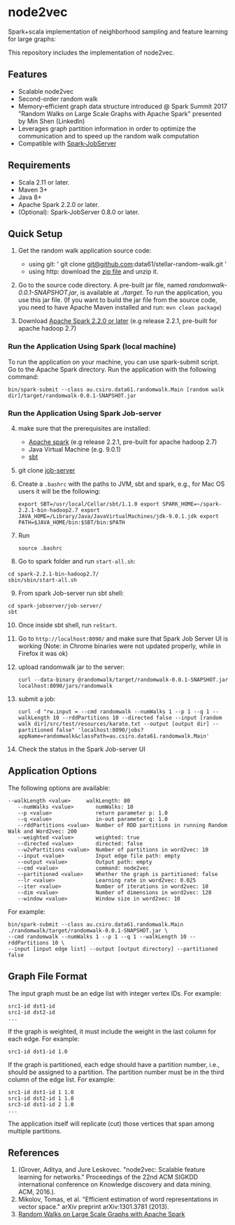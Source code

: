 # node2vec #
Spark+scala implementation of neighborhood sampling and feature learning for large graphs:

This repository includes the implementation of node2vec.

## Features ##
* Scalable node2vec
* Second-order random walk
* Memory-efficient graph data structure introduced @ Spark Summit 2017 "Random Walks on Large Scale Graphs with Apache Spark" presented by Min Shen (LinkedIn)
* Leverages graph partition information in order to optimize the communication and to speed up the random walk computation
* Compatible with [Spark-JobServer](https://github.com/spark-jobserver/spark-jobserver)

## Requirements ##
* Scala 2.11 or later.
* Maven 3+
* Java 8+
* Apache Spark 2.2.0 or later.
* (Optional): Spark-JobServer 0.8.0 or later.

## Quick Setup ##
1. Get the random walk application source code:

    * using git: ' git clone git@github.com:data61/stellar-random-walk.git '
    * using http: download the [zip file](https://github.com/data61/stellar-random-walk/archive/master.zip) and unzip it.
    
2. Go to the source code directory. A pre-built jar file, named *randomwalk-0.0.1-SNAPSHOT.jar*, is available at *./target*. To run the application, you use this jar file. (If you want to build the jar file from the source code, you need to have Apache Maven installed and run: ` mvn clean package `)

3. Download [Apache Spark 2.2.0 or later](https://spark.apache.org/downloads.html) (e.g release 2.2.1, pre-built for apache hadoop 2.7)

### Run the Application Using Spark (local machine) ###
To run the application on your machine, you can use spark-submit script. Go to the Apache Spark directory. Run the application with the following command:

` bin/spark-submit --class au.csiro.data61.randomwalk.Main [random walk dir]/target/randomwalk-0.0.1-SNAPSHOT.jar `

### Run the Application Using Spark Job-server ###
4. make sure that the prerequisites are installed: 
    - [Apache spark](https://spark.apache.org/downloads.html) (e.g release 2.2.1, pre-built for apache hadoop 2.7) 
    - Java Virtual Machine (e.g. 9.0.1)
    - [sbt](https://www.scala-sbt.org/)

5. git clone [job-server](https://github.com/spark-jobserver/spark-jobserver)
6. Create a `.bashrc` with the paths to JVM, sbt and spark, e.g., for Mac OS users it will be the following:

    `
    export SBT=/usr/local/Cellar/sbt/1.1.0
    export SPARK_HOME=~/spark-2.2.1-bin-hadoop2.7
    export JAVA_HOME=/Library/Java/JavaVirtualMachines/jdk-9.0.1.jdk
    export PATH=$JAVA_HOME/bin:$SBT/bin:$PATH
    `

7. Run 

      `source .bashrc`
        
8. Go to spark folder and run `start-all.sh`:
```
cd spark-2.2.1-bin-hadoop2.7/
sbin/sbin/start-all.sh
```
9. From spark Job-server run sbt shell:
```
cd spark-jobserver/job-server/
sbt
```
10. Once inside sbt shell, run `reStart`.

11. Go to `http://localhost:8090/` and make sure that Spark Job Server UI is working (Note: in Chrome binaries were not updated properly, while in Firefox it was ok)

12. upload randomwalk jar to the server:

    `curl --data-binary @randomwalk/target/randomwalk-0.0.1-SNAPSHOT.jar localhost:8090/jars/randomwalk`

13. submit a job:

    `curl -d "rw.input = --cmd randomwalk --numWalks 1 --p 1 --q 1 --walkLength 10 --rddPartitions 10 --directed false --input [random walk dir]/src/test/resources/karate.txt --output [output dir] --partitioned false" 'localhost:8090/jobs?appName=randomwalk&classPath=au.csiro.data61.randomwalk.Main'`

14. Check the status in the Spark Job-server UI


## Application Options ##
The following options are available:

```
--walkLength <value>     walkLength: 80
   --numWalks <value>       numWalks: 10
   --p <value>              return parameter p: 1.0
   --q <value>              in-out parameter q: 1.0
   --rddPartitions <value>  Number of RDD partitions in running Random Walk and Word2vec: 200
   --weighted <value>       weighted: true
   --directed <value>       directed: false
   --w2vPartitions <value>  Number of partitions in word2vec: 10
   --input <value>          Input edge file path: empty
   --output <value>         Output path: empty
   --cmd <value>            command: node2vec
   --partitioned <value>    Whether the graph is partitioned: false
   --lr <value>             Learning rate in word2vec: 0.025
   --iter <value>           Number of iterations in word2vec: 10
   --dim <value>            Number of dimensions in word2vec: 128
   --window <value>         Window size in word2vec: 10
   ```

   For example:

   ```
   bin/spark-submit --class au.csiro.data61.randomwalk.Main ./randomwalk/target/randomwalk-0.0.1-SNAPSHOT.jar \
   --cmd randomwalk --numWalks 1 --p 1 --q 1 --walkLength 10 --rddPartitions 10 \
   --input [input edge list] --output [output directory] --partitioned false
   ```

## Graph File Format ##
The input graph must be an edge list with integer vertex IDs. For example:

``` 
src1-id dst1-id
src1-id dst2-id
... 
```

If the graph is weighted, it must include the weight in the last column for each edge. For example:

` src1-id dst1-id 1.0 `

If the graph is partitioned, each edge should have a partition number, i.e., should be assigned to a partition. The partition number must be in the third column of the edge list. For example:

``` 
src1-id dst1-id 1 1.0
src1-id dst2-id 1 1.0
src3-id dst1-id 2 1.0
... 
```

The application itself will replicate (cut) those vertices that span among multiple partitions.


## References ##
1. (Grover, Aditya, and Jure Leskovec. "node2vec: Scalable feature learning for networks." Proceedings of the 22nd ACM SIGKDD international conference on Knowledge discovery and data mining. ACM, 2016.).
2. Mikolov, Tomas, et al. "Efficient estimation of word representations in vector space." arXiv preprint arXiv:1301.3781 (2013).
3. [Random Walks on Large Scale Graphs with Apache Spark](https://spark-summit.org/2017/events/random-walks-on-large-scale-graphs-with-apache-spark/)









